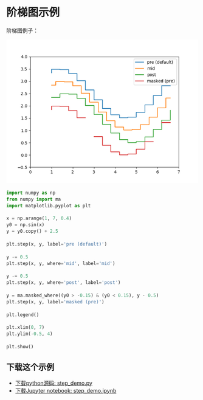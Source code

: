 # 阶梯图示例

阶梯图例子：

![阶梯图示例图例](/static/images/gallery/sphx_glr_step_demo_001.png)

```python
import numpy as np
from numpy import ma
import matplotlib.pyplot as plt

x = np.arange(1, 7, 0.4)
y0 = np.sin(x)
y = y0.copy() + 2.5

plt.step(x, y, label='pre (default)')

y -= 0.5
plt.step(x, y, where='mid', label='mid')

y -= 0.5
plt.step(x, y, where='post', label='post')

y = ma.masked_where((y0 > -0.15) & (y0 < 0.15), y - 0.5)
plt.step(x, y, label='masked (pre)')

plt.legend()

plt.xlim(0, 7)
plt.ylim(-0.5, 4)

plt.show()
```

## 下载这个示例

- [下载python源码: step_demo.py](https://matplotlib.org/_downloads/step_demo.py)
- [下载Jupyter notebook: step_demo.ipynb](https://matplotlib.org/_downloads/step_demo.ipynb)
